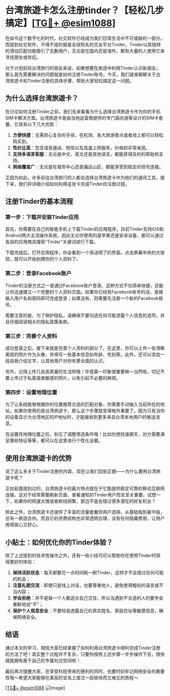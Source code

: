 # 台湾旅遊卡怎么注册tinder？【轻松几步搞定】[[TG💪+ @esim1088](https://t.me/s/esim1088)]

在如今这个数字化的时代，社交软件已经成为我们日常生活中不可或缺的一部分。而提到社交软件，不得不提的就是全球知名的交友平台Tinder。Tinder以其独特的滑动匹配功能吸引了无数用户，无论是在国内还是海外，都有大量的人使用它来寻找朋友或伴侣。

对于计划前往台湾旅行的朋友来说，如果想要在旅途中利用Tinder认识新朋友，那么首先需要解决的问题就是如何注册Tinder账号。今天，我们就来聊聊关于台湾旅遊卡和Tinder注册的具体步骤，帮助大家轻松搞定这一问题。

## 为什么选择台湾旅遊卡？

在讨论如何注册Tinder之前，我们先来看看为什么选择台湾旅遊卡作为你的手机SIM卡解决方案。台湾旅遊卡是由当地运营商提供的专门面向游客设计的SIM卡套餐，它具有以下几大优势：

1. **方便快捷**：无需担心复杂的手续，在机场、各大旅游景点或者线上都可以轻松购买到。
2. **性价比高**：包含语音通话、短信以及高速上网服务，价格却非常亲民。
3. **支持多语言客服**：无论是中文、英文还是其他语言，都能获得及时的帮助和支持。
4. **网络覆盖广**：无论是在城市中心还是偏远山区，都能享受到稳定的信号连接。

正因为如此，许多前往台湾旅行的人都会选择台湾旅遊卡作为他们的通讯工具。接下来，我们将详细介绍如何利用这张卡完成Tinder的注册过程。

## 注册Tinder的基本流程

### 第一步：下载并安装Tinder应用

首先，你需要在自己的智能手机上下载Tinder的应用程序。目前Tinder支持iOS和Android两大主流操作系统，因此无论你使用的是苹果还是安卓设备，都可以通过各自的应用商店搜索“Tinder”关键词进行下载。

下载完成后，打开应用程序，你会看到一个简洁明了的界面。点击屏幕中央的大按钮，就可以开始创建你的个人资料了。

### 第二步：登录Facebook账户

Tinder的注册方式之一是通过Facebook账户登录。这种方式不仅简单快捷，还能让你迅速建立一个完整的个人资料页面。如果你已经有Facebook账号的话，直接输入用户名和密码即可完成登录；如果没有，则需要先注册一个新的Facebook账号。

需要注意的是，为了保护隐私，请确保不要勾选任何可能泄露个人信息的选项，并且仔细阅读相关的隐私政策条款。

### 第三步：完善个人资料

成功登录之后，接下来就是完善个人资料的部分了。在这里，你可以上传一张清晰美观的照片作为头像，并填写一些基本信息如年龄、性别等。此外，还可以添加一段自我介绍文字，让其他用户对你有更全面的认识。

另外，记得上传几张高质量的生活照哦！毕竟第一印象很重要嘛～当然啦，切记不要上传过于私密或者敏感的照片，以免引起不必要的麻烦。

### 第四步：设置地理位置

为了让系统能够根据你的位置推荐合适的匹配对象，你需要手动输入当前所在的地址。如果你使用的是台湾旅遊卡，那么这个步骤就变得格外重要了。因为只有当你的设备显示为台湾地区的IP地址时，才能接收到更多来自台湾本地用户的推送消息。

在设置完地理位置之后，别忘了调整筛选条件哦！比如你想找谁聊天、对方需要满足哪些特征等等，都可以在这里进行个性化设置。

## 使用台湾旅遊卡的优势

说了这么多关于Tinder注册的内容，现在让我们回到正题——为什么要用台湾旅遊卡呢？

正如前面提到过的，台湾旅遊卡的最大特点就在于它能提供稳定可靠的移动互联网连接。这对于经常需要刷新页面、查看通知的Tinder用户而言至关重要。试想一下，如果你的网速太慢或者断线频繁，那岂不是会错过很多潜在的好友机会？

除此之外，台湾旅遊卡还提供了丰富的流量套餐供用户选择。从基础版到豪华版，总有一款适合你。而且它的资费结构也非常透明合理，没有任何隐藏费用，让用户用得放心又舒心。

## 小贴士：如何优化你的Tinder体验？

除了上述提到的技术性操作之外，还有一些小技巧可以帮助你在使用Tinder时获得更好的体验：

1. **保持活跃状态**：每天都要花一点时间刷一刷Tinder，这样才不会错过任何可能的机会；
2. **注意礼貌交流**：即使只是线上对话，也要尊重他人，避免使用粗俗的语言或不当内容；
3. **学会拒绝**：并不是每一个人都适合自己交往，所以当遇到不合适的人时要学会果断地说“不”；
4. **保护个人信息安全**：不要轻易透露自己的真实姓名、家庭住址等敏感信息，确保网络安全。

## 结语

通过本文的学习，相信大家已经掌握了如何利用台湾旅遊卡顺利完成Tinder注册的方法了吧！其实整个过程并不复杂，只要你按照上述步骤一步步操作下去，很快就能拥有属于自己的专属社交空间啦！

最后再次提醒大家，在享受科技带来的便利的同时，也要时刻牢记网络安全的重要性哦～希望大家能够在美丽的宝岛上度过一段愉快而又难忘的旅程～

[[TG💪+ @esim1088](https://t.me/s/esim1088) ![Image](https://i.postimg.cc/4NQfJmqS/Snipaste-2025-05-13-00-14-12.png)]